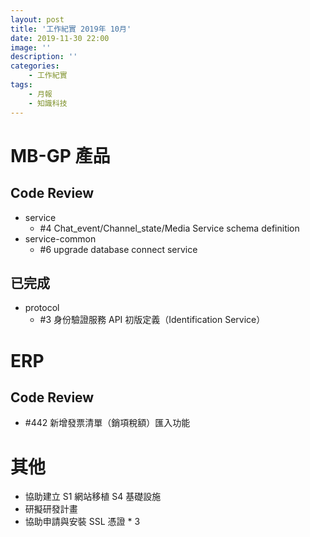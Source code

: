 ```yaml
---
layout: post
title: '工作紀實 2019年 10月'
date: 2019-11-30 22:00
image: ''
description: ''
categories:
    - 工作紀實
tags:
    - 月報
    - 知識科技
---
```


# MB-GP 產品

## Code Review

* service
    + #4 Chat_event/Channel_state/Media Service schema definition
* service-common
    + #6 upgrade database connect service

## 已完成

* protocol
    + #3 身份驗證服務 API 初版定義（Identification Service）

# ERP

## Code Review

* #442 新增發票清單（銷項稅額）匯入功能

# 其他

* 協助建立 S1 網站移植 S4 基礎設施
* 研擬研發計畫
* 協助申請與安裝 SSL 憑證 * 3
